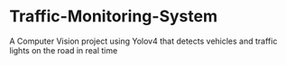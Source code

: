 # Traffic-Monitoring-System
A Computer Vision project using Yolov4 that detects vehicles and traffic lights on the road in real time
